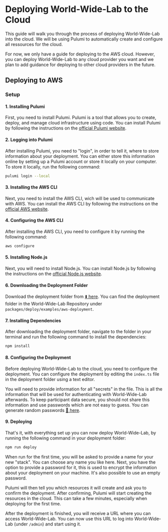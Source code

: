# Deploying World-Wide-Lab to the Cloud

This guide will walk you through the process of deploying World-Wide-Lab into the cloud. We will be using Pulumi to automatically create and configure all ressources for the cloud.

For now, we only have a guide for deploying to the AWS cloud. However, you can deploy World-Wide-Lab to any cloud provider you want and we plan to add guidance for deploying to other cloud providers in the future.

## Deploying to AWS

### Setup

#### 1. Installing Pulumi

First, you need to install Pulumi. Pulumi is a tool that allows you to create, deploy, and manage cloud infrastructure using code. You can install Pulumi by following the instructions on the [official Pulumi website](https://www.pulumi.com/docs/get-started/install/).

#### 2. Logging into Pulumi

After installing Pulumi, you need to "login", in order to tell it, where to store information about your deployment. You can either store this information online by setting up a Pulumi account or store it locally on your computer. To store it locally, run the following command:

```bash
pulumi login --local
```

#### 3. Installing the AWS CLI

Next, you need to install the AWS CLI, wich will be used to communicate with AWS. You can install the AWS CLI by following the instructions on the [official AWS website](https://docs.aws.amazon.com/cli/latest/userguide/install-cliv2.html).

#### 4. Configuring the AWS CLI

After installing the AWS CLI, you need to configure it by running the following command:

```bash
aws configure
```

#### 5. Installing Node.js

Next, you will need to install Node.js. You can install Node.js by following the instructions on the [official Node.js website](https://nodejs.org/en/download/).

#### 6. Downloading the Deployment Folder

Download the deployment folder from [⬇️ here](https://download-directory.github.io/?url=https%3A%2F%2Fgithub.com%2Fworld-wide-lab%2Fworld-wide-lab%2Ftree%2Fmain%2Fpackages%2Fdeploy%2Fexamples%2Faws-deployment). You can find the deployment folder in the World-Wide-Lab Repository under `packages/deploy/examples/aws-deployment`.

#### 7. Installing Dependencies

After downloading the deployment folder, navigate to the folder in your terminal and run the following command to install the dependencies:

```bash
npm install
```

#### 8. Configuring the Deployment

Before deploying World-Wide-Lab to the cloud, you need to configure the deployment. You can configure the deployment by editing the `index.ts` file in the deployment folder using a text editor.

You will need to provide information for all "secrets" in the file. This is all the information that will be used for authenticating with World-Wide-Lab afterwards. To keep participant data secure, you should not share this information and use passwords which are not easy to guess. You can generate random passwords [🎲 here](https://www.random.org/strings/?num=5&len=25&digits=on&upperalpha=on&loweralpha=on&format=html&rnd=new).

#### 9. Deploying

That's it, with everything set up you can now deploy World-Wide-Lab, by running the following command in your deployment folder:

```bash
npm run deploy
```

When run for the first time, you will be asked to provide a name for your new "stack". You can choose any name you like here. Next, you have the option to provide a password for it, this is used to encrypt the information about your deployment on your machine. It's also possible to use an empty password.

Pulumi will then tell you which resources it will create and ask you to confirm the deployment. After confirming, Pulumi will start creating the resources in the cloud. This can take a few minutes, especially when deploying for the first time.

After the deployment is finished, you will receive a URL where you can access World-Wide-Lab. You can now use this URL to log into World-Wide-Lab (under `/admin`) and start using it.
